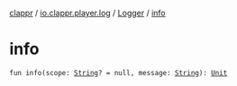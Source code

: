 [clappr](../../index.md) / [io.clappr.player.log](../index.md) / [Logger](index.md) / [info](./info.md)

# info

`fun info(scope: `[`String`](https://kotlinlang.org/api/latest/jvm/stdlib/kotlin/-string/index.html)`? = null, message: `[`String`](https://kotlinlang.org/api/latest/jvm/stdlib/kotlin/-string/index.html)`): `[`Unit`](https://kotlinlang.org/api/latest/jvm/stdlib/kotlin/-unit/index.html)